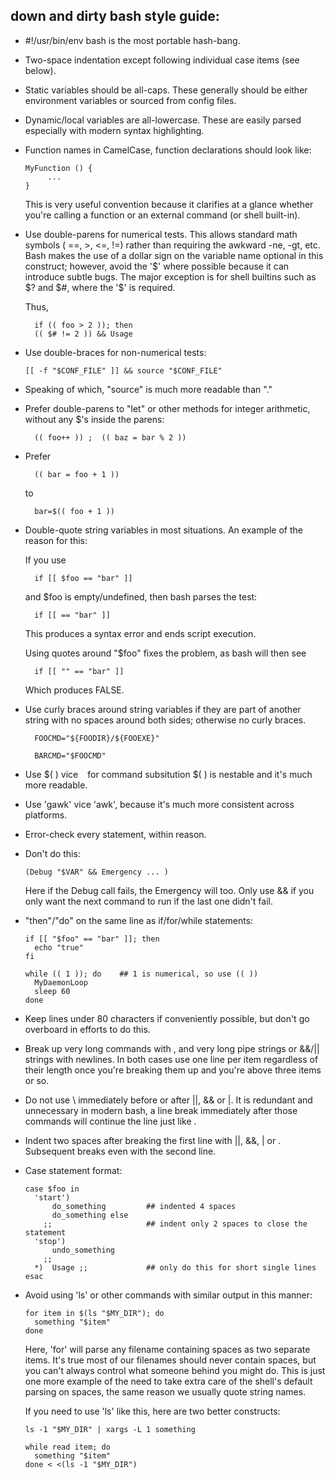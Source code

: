 
## down and dirty bash style guide:

-  #!/usr/bin/env bash is the most portable hash-bang.

-  Two-space indentation except following individual case items (see below).

-  Static variables should be all-caps.  These generally should be either
   environment variables or sourced from config files.

-  Dynamic/local variables are all-lowercase.  These are easily parsed
   especially with modern syntax highlighting.

-  Function names in CamelCase, function declarations should look like:
   ```
   MyFunction () {
        ...
   }
   ```
   This is very useful convention because it clarifies at a glance
   whether you're calling a function or an external command (or shell
   built-in).

-  Use double-parens for numerical tests.  This allows standard
   math symbols ( ==, >, <=, !=) rather than requiring the awkward
   -ne, -gt, etc.   Bash makes the use of a dollar sign on the
   variable name optional in this construct;  however, avoid the '$'
   where possible because it can introduce subtle bugs.  The major
   exception is for shell builtins such as $? and $#, where the
   '$' is required.

   Thus,
   ```
     if (( foo > 2 )); then
     (( $# != 2 )) && Usage
   ```

-  Use double-braces for non-numerical tests:
   ```
   [[ -f "$CONF_FILE" ]] && source "$CONF_FILE"
   ```

-  Speaking of which, "source" is much more readable than "."

-  Prefer double-parens to "let" or other methods for integer arithmetic,
   without any $'s inside the parens:
   ```
     (( foo++ )) ;  (( baz = bar % 2 ))
   ```

-  Prefer
   ```
     (( bar = foo + 1 ))
   ```
   to
   ```
     bar=$(( foo + 1 ))
   ```

-  Double-quote string variables in most situations.  An example of
   the reason for this:

   If you use
   ```
     if [[ $foo == "bar" ]]
   ```
   and $foo is empty/undefined, then bash parses the test:
   ```
     if [[ == "bar" ]]
   ```
   This produces a syntax error and ends script execution.

   Using quotes around "$foo" fixes the problem, as bash will then see
   ```
     if [[ "" == "bar" ]]
   ```
   Which produces FALSE.

-  Use curly braces around string variables if they are part of another
   string with no spaces around both sides;  otherwise no curly braces.
   ```
     FOOCMD="${FOODIR}/${FOOEXE}"

     BARCMD="$FOOCMD"
   ```

-  Use $( ) vice ` ` for command subsitution
   $( ) is nestable and it's much more readable.

-  Use 'gawk' vice 'awk', because it's much more consistent across
   platforms.

-  Error-check every statement, within reason.

-  Don't do this:

   ```
   (Debug "$VAR" && Emergency ... )
   ```

   Here if the Debug call fails, the Emergency will too.  Only use
   && if you only want the next command to run if the last one didn't fail.

-  "then"/"do" on the same line as if/for/while statements:
   ```
   if [[ "$foo" == "bar" ]]; then
     echo "true"
   fi

   while (( 1 )); do    ## 1 is numerical, so use (( ))
     MyDaemonLoop
     sleep 60
   done
   ```

-  Keep lines under 80 characters if conveniently possible, but don't
   go overboard in efforts to do this.

-  Break up very long commands with \, and very long pipe strings
   or &&/|| strings with newlines.  In both cases use one line
   per item regardless of their length once you're breaking them up
   and you're above three items or so.

-  Do not use \ immediately before or after ||, && or |.  It is
   redundant and unnecessary in modern bash, a line break immediately
   after those commands will continue the line just like \.

-  Indent two spaces after breaking the first line with ||, &&, | or \.
   Subsequent breaks even with the second line.

-  Case statement format:
   ```
   case $foo in
     'start')
         do_something         ## indented 4 spaces
         do_something else
       ;;                     ## indent only 2 spaces to close the statement
     'stop')
         undo_something
       ;;
     *)  Usage ;;             ## only do this for short single lines
   esac
   ```

-  Avoid using 'ls' or other commands with similar output in this manner:
   ```
   for item in $(ls "$MY_DIR"); do
     something "$item"
   done
   ```
   Here, 'for' will parse any filename containing spaces as two separate
   items.  It's true most of our filenames should never contain spaces,
   but you can't always control what someone behind you might do.  This is
   just one more example of the need to take extra care of the shell's
   default parsing on spaces, the same reason we usually quote string names.

   If you need to use 'ls' like this, here are two better constructs:
   ```
   ls -1 "$MY_DIR" | xargs -L 1 something

   while read item; do
     something "$item"
   done < <(ls -1 "$MY_DIR")
   ```
